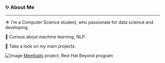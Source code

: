 ### ✨ About Me
***
☀️ I'm a Computer Science student, who passionate for data science and developing.

🌟 Curious about machine learning, NLP.

🔭 Take a look on my main projects:

![image](https://github.com/MaayanMashhadi/MaayanMashhadi/assets/94162474/b5f5d85d-0b34-47eb-b1d1-4fb1b57354ca)  [Meetballs](https://github.com/redhat-beyond/MeetBalls) project, Red-Hat Beyond program



